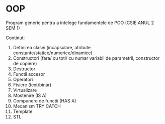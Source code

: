 # OOP
Program generic pentru a intelege fundamentele de POO (CSIE ANUL 2 SEM 1)


Continut:
1. Definirea clasei (incapsulare, atribute constante/statice/numerice/dinamice)
2. Constructori (fara/ cu toti/ cu numar variabil de parametrii, constructor de copiere)
3. Destructor
4. Functii accesor
5. Operatori
6. Fisiere (text/binar)
7. Virtualizare
8. Mostenire (IS A)
9. Compunere de functii (HAS A)
10. Mecanism TRY CATCH
11. Template 
12. STL
